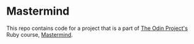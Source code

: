 # Mastermind

This repo contains code for a project that is a part of [The Odin Project's](https://www.theodinproject.com) Ruby course, [Mastermind](https://en.wikipedia.org/wiki/Mastermind_(board_game)).

